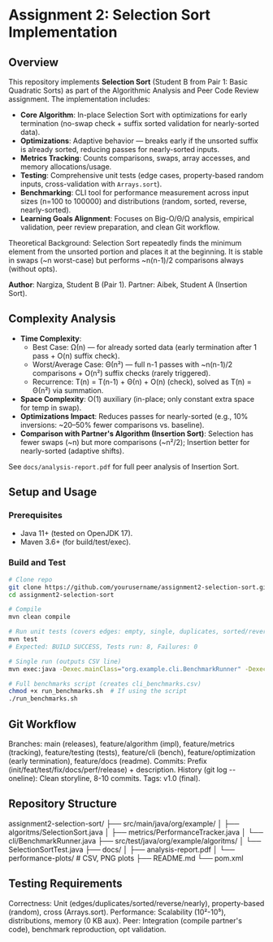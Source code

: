 # Assignment 2: Selection Sort Implementation

## Overview
This repository implements **Selection Sort** (Student B from Pair 1: Basic Quadratic Sorts) as part of the Algorithmic Analysis and Peer Code Review assignment. The implementation includes:

- **Core Algorithm**: In-place Selection Sort with optimizations for early termination (no-swap check + suffix sorted validation for nearly-sorted data).
- **Optimizations**: Adaptive behavior — breaks early if the unsorted suffix is already sorted, reducing passes for nearly-sorted inputs.
- **Metrics Tracking**: Counts comparisons, swaps, array accesses, and memory allocations/usage.
- **Testing**: Comprehensive unit tests (edge cases, property-based random inputs, cross-validation with `Arrays.sort`).
- **Benchmarking**: CLI tool for performance measurement across input sizes (n=100 to 100000) and distributions (random, sorted, reverse, nearly-sorted).
- **Learning Goals Alignment**: Focuses on Big-O/Θ/Ω analysis, empirical validation, peer review preparation, and clean Git workflow.

Theoretical Background: Selection Sort repeatedly finds the minimum element from the unsorted portion and places it at the beginning. It is stable in swaps (~n worst-case) but performs ~n(n-1)/2 comparisons always (without opts).

**Author**: Nargiza, Student B (Pair 1). Partner: Aibek, Student A (Insertion Sort).

## Complexity Analysis
- **Time Complexity**:
    - Best Case: Ω(n) — for already sorted data (early termination after 1 pass + O(n) suffix check).
    - Worst/Average Case: Θ(n²) — full n-1 passes with ~n(n-1)/2 comparisons + O(n²) suffix checks (rarely triggered).
    - Recurrence: T(n) = T(n-1) + Θ(n) + O(n) (check), solved as T(n) = Θ(n²) via summation.
- **Space Complexity**: O(1) auxiliary (in-place; only constant extra space for temp in swap).
- **Optimizations Impact**: Reduces passes for nearly-sorted (e.g., 10% inversions: ~20–50% fewer comparisons vs. baseline).
- **Comparison with Partner's Algorithm (Insertion Sort)**: Selection has fewer swaps (~n) but more comparisons (~n²/2); Insertion better for nearly-sorted (adaptive shifts).

See `docs/analysis-report.pdf` for full peer analysis of Insertion Sort.

## Setup and Usage
### Prerequisites
- Java 11+ (tested on OpenJDK 17).
- Maven 3.6+ (for build/test/exec).

### Build and Test
```bash
# Clone repo
git clone https://github.com/yourusername/assignment2-selection-sort.git
cd assignment2-selection-sort

# Compile
mvn clean compile

# Run unit tests (covers edges: empty, single, duplicates, sorted/reverse/nearly/random)
mvn test
# Expected: BUILD SUCCESS, Tests run: 8, Failures: 0

# Single run (outputs CSV line)
mvn exec:java -Dexec.mainClass="org.example.cli.BenchmarkRunner" -Dexec.args="1000 random selection"

# Full benchmarks script (creates cli_benchmarks.csv)
chmod +x run_benchmarks.sh  # If using the script
./run_benchmarks.sh

```
## Git Workflow

Branches: main (releases), feature/algorithm (impl), feature/metrics (tracking), feature/testing (tests), feature/cli (bench), feature/optimization (early termination), feature/docs (readme).
Commits: Prefix (init/feat/test/fix/docs/perf/release) + description.
History (git log --oneline): Clean storyline, 8-10 commits.
Tags: v1.0 (final).

## Repository Structure
assignment2-selection-sort/
├── src/main/java/org/example/
│   ├── algoritms/SelectionSort.java
│   ├── metrics/PerformanceTracker.java
│   └── cli/BenchmarkRunner.java
├── src/test/java/org/example/algoritms/
│   └── SelectionSortTest.java
├── docs/
│   ├── analysis-report.pdf
│   └── performance-plots/  # CSV, PNG plots
├── README.md
└── pom.xml

## Testing Requirements

Correctness: Unit (edges/duplicates/sorted/reverse/nearly), property-based (random), cross (Arrays.sort).
Performance: Scalability (10²-10⁵), distributions, memory (0 KB aux).
Peer: Integration (compile partner's code), benchmark reproduction, opt validation.

